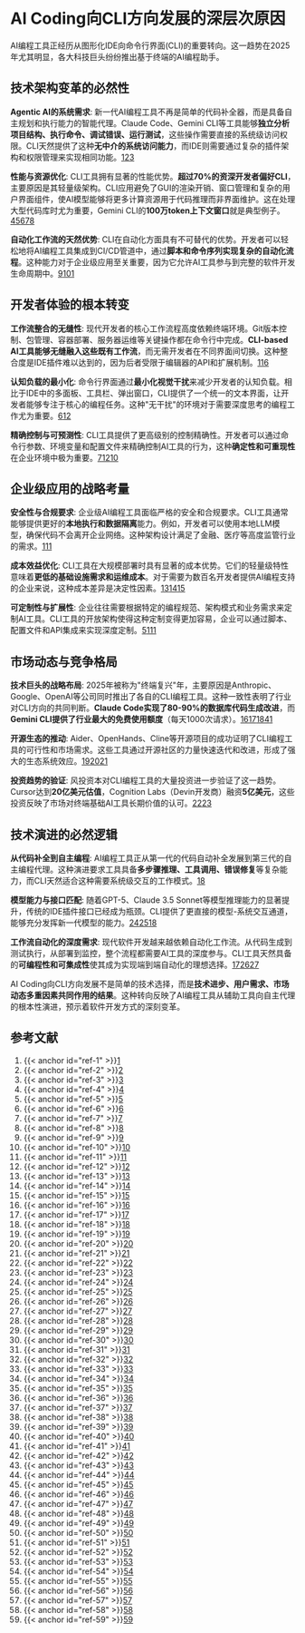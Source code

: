 # AI Coding向CLI方向发展的深层次原因

AI编程工具正经历从图形化IDE向命令行界面(CLI)的重要转向。这一趋势在2025年尤其明显，各大科技巨头纷纷推出基于终端的AI编程助手。

## 技术架构变革的必然性

**Agentic AI的系统需求**: 新一代AI编程工具不再是简单的代码补全器，而是具备自主规划和执行能力的智能代理。Claude Code、Gemini CLI等工具能够**独立分析项目结构、执行命令、调试错误、运行测试**，这些操作需要直接的系统级访问权限。CLI天然提供了这种**无中介的系统访问能力**，而IDE则需要通过复杂的插件架构和权限管理来实现相同功能。[1](#ref-1)[2](#ref-2)[3](#ref-3)

**性能与资源优化**: CLI工具拥有显著的性能优势。**超过70%的资深开发者偏好CLI**，主要原因是其轻量级架构。CLI应用避免了GUI的渲染开销、窗口管理和复杂的用户界面组件，使AI模型能够将更多计算资源用于代码推理而非界面维护。这在处理大型代码库时尤为重要，Gemini CLI的**100万token上下文窗口**就是典型例子。[4](#ref-4)[5](#ref-5)[6](#ref-6)[7](#ref-7)[8](#ref-8)

**自动化工作流的天然优势**: CLI在自动化方面具有不可替代的优势。开发者可以轻松地将AI编程工具集成到CI/CD管道中，通过**脚本和命令序列实现复杂的自动化流程**。这种能力对于企业级应用至关重要，因为它允许AI工具参与到完整的软件开发生命周期中。[9](#ref-9)[10](#ref-10)[1](#ref-1)

## 开发者体验的根本转变

**工作流整合的无缝性**: 现代开发者的核心工作流程高度依赖终端环境。Git版本控制、包管理、容器部署、服务器运维等关键操作都在命令行中完成。**CLI-based AI工具能够无缝融入这些既有工作流**，而无需开发者在不同界面间切换。这种整合度是IDE插件难以达到的，因为后者受限于编辑器的API和扩展机制。[11](#ref-11)[6](#ref-6)

**认知负载的最小化**: 命令行界面通过**最小化视觉干扰**来减少开发者的认知负载。相比于IDE中的多面板、工具栏、弹出窗口，CLI提供了一个统一的文本界面，让开发者能够专注于核心的编程任务。这种"无干扰"的环境对于需要深度思考的编程工作尤为重要。[6](#ref-6)[12](#ref-12)

**精确控制与可预测性**: CLI工具提供了更高级别的控制精确性。开发者可以通过命令行参数、环境变量和配置文件来精确控制AI工具的行为，这种**确定性和可重现性**在企业环境中极为重要。[7](#ref-7)[12](#ref-12)[10](#ref-10)

## 企业级应用的战略考量

**安全性与合规要求**: 企业级AI编程工具面临严格的安全和合规要求。CLI工具通常能够提供更好的**本地执行和数据隔离**能力。例如，开发者可以使用本地LLM模型，确保代码不会离开企业网络。这种架构设计满足了金融、医疗等高度监管行业的需求。[1](#ref-1)[11](#ref-11)

**成本效益优化**: CLI工具在大规模部署时具有显著的成本优势。它们的轻量级特性意味着**更低的基础设施需求和运维成本**。对于需要为数百名开发者提供AI编程支持的企业来说，这种成本差异是决定性因素。[13](#ref-13)[14](#ref-14)[15](#ref-15)

**可定制性与扩展性**: 企业往往需要根据特定的编程规范、架构模式和业务需求来定制AI工具。CLI工具的开放架构使得这种定制变得更加容易，企业可以通过脚本、配置文件和API集成来实现深度定制。[5](#ref-5)[11](#ref-11)[1](#ref-1)

## 市场动态与竞争格局

**技术巨头的战略布局**: 2025年被称为"终端复兴"年，主要原因是Anthropic、Google、OpenAI等公司同时推出了各自的CLI编程工具。这种一致性表明了行业对CLI方向的共同判断。**Claude Code实现了80-90%的数据库代码生成改进**，而**Gemini CLI提供了行业最大的免费使用额度**（每天1000次请求）。[16](#ref-16)[17](#ref-17)[18](#ref-18)[4](#ref-4)[1](#ref-1)

**开源生态的推动**: Aider、OpenHands、Cline等开源项目的成功证明了CLI编程工具的可行性和市场需求。这些工具通过开源社区的力量快速迭代和改进，形成了强大的生态系统效应。[19](#ref-19)[20](#ref-20)[21](#ref-21)

**投资趋势的验证**: 风投资本对CLI编程工具的大量投资进一步验证了这一趋势。Cursor达到**20亿美元估值**，Cognition Labs（Devin开发商）融资**5亿美元**，这些投资反映了市场对终端基础AI工具长期价值的认可。[22](#ref-22)[23](#ref-23)

## 技术演进的必然逻辑

**从代码补全到自主编程**: AI编程工具正从第一代的代码自动补全发展到第三代的自主编程代理。这种演进要求工具具备**多步骤推理、工具调用、错误修复**等复杂能力，而CLI天然适合这种需要系统级交互的工作模式。[18](#ref-18)

**模型能力与接口匹配**: 随着GPT-5、Claude 3.5 Sonnet等模型推理能力的显著提升，传统的IDE插件接口已经成为瓶颈。CLI提供了更直接的模型-系统交互通道，能够充分发挥新一代模型的能力。[24](#ref-24)[25](#ref-25)[18](#ref-18)

**工作流自动化的深度需求**: 现代软件开发越来越依赖自动化工作流。从代码生成到测试执行，从部署到监控，整个流程都需要AI工具的深度参与。CLI工具天然具备的**可编程性和可集成性**使其成为实现端到端自动化的理想选择。[17](#ref-17)[26](#ref-26)[27](#ref-27)

AI Coding向CLI方向发展不是简单的技术选择，而是**技术进步、用户需求、市场动态多重因素共同作用的结果**。这种转向反映了AI编程工具从辅助工具向自主代理的根本性演进，预示着软件开发方式的深刻变革。

## 参考文献

 1. {{< anchor id="ref-1" >}}[1](https://www.prompt.security/blog/ai-coding-assistants-make-a-cli-comeback)
 2. {{< anchor id="ref-2" >}}[2](https://www.anthropic.com/claude-code)
 3. {{< anchor id="ref-3" >}}[3](https://github.com/resources/articles/ai/what-is-agentic-ai)
 4. {{< anchor id="ref-4" >}}[4](https://blog.google/technology/developers/introducing-gemini-cli-open-source-ai-agent/)
 5. {{< anchor id="ref-5" >}}[5](https://www.qodo.ai/blog/best-ai-coding-assistant-tools/)
 6. {{< anchor id="ref-6" >}}[6](https://itsmehari.in/blog/terminal-Ai-vs-IDE-Ai-comparison-2025-trends.html)
 7. {{< anchor id="ref-7" >}}[7](https://labs.appligent.com/appligent-labs/the-advantages-of-command-line-interfaces-over-sdks-and-dlls)
 8. {{< anchor id="ref-8" >}}[8](https://blog.iron.io/pros-and-cons-of-a-command-line-interface/)
 9. {{< anchor id="ref-9" >}}[9](https://www.alooba.com/skills/tools/devops/command-line-scripting/)
 10. {{< anchor id="ref-10" >}}[10](https://arthvhanesa.hashnode.dev/5-reasons-why-command-line-interface-cli-is-more-efficient-than-gui)
 11. {{< anchor id="ref-11" >}}[11](https://getstream.io/blog/agentic-cli-tools/)
 12. {{< anchor id="ref-12" >}}[12](https://dev.to/forgecode/cli-vs-ide-coding-agents-choose-the-right-one-for-10x-productivity-5gkc)
 13. {{< anchor id="ref-13" >}}[13](https://getdx.com/blog/ai-roi-enterprise/)
 14. {{< anchor id="ref-14" >}}[14](https://www.damcogroup.com/insights/report/ai-coding-assistants)
 15. {{< anchor id="ref-15" >}}[15](https://www.augmentcode.com/guides/cto-s-guide-to-ai-development-tool-roi)
 16. {{< anchor id="ref-16" >}}[16](https://techcrunch.com/2025/07/15/ai-coding-tools-are-shifting-to-a-surprising-place-the-terminal/)
 17. {{< anchor id="ref-17" >}}[17](https://www.infosys.com/iki/perspectives/agentic-ai-software-development.html)
 18. {{< anchor id="ref-18" >}}[18](https://www.linkedin.com/pulse/great-ai-coding-cli-showdown-why-developers-ditching-ides-varis-a-4lwac)
 19. {{< anchor id="ref-19" >}}[19](https://www.shakudo.io/blog/best-ai-coding-assistants)
 20. {{< anchor id="ref-20" >}}[20](https://aider.chat)
 21. {{< anchor id="ref-21" >}}[21](https://cline.bot)
 22. {{< anchor id="ref-22" >}}[22](https://www.wsj.com/articles/cognition-cinches-about-500-million-to-advance-ai-code-generation-business-f65f71a9)
 23. {{< anchor id="ref-23" >}}[23](https://www.crescendo.ai/news/latest-vc-investment-deals-in-ai-startups)
 24. {{< anchor id="ref-24" >}}[24](https://openai.com/index/introducing-gpt-5/)
 25. {{< anchor id="ref-25" >}}[25](https://www.anthropic.com/news/claude-3-5-sonnet)
 26. {{< anchor id="ref-26" >}}[26](https://kanerika.com/blogs/ai-workflow-automation/)
 27. {{< anchor id="ref-27" >}}[27](https://www.stack-ai.com/blog/top-examples-of-ai-use-in-the-enterprise)
 28. {{< anchor id="ref-28" >}}[28](https://www.reddit.com/r/ChatGPTCoding/comments/1gsqxm5/codai_ai_code_assistant_in_terminal_with/)
 29. {{< anchor id="ref-29" >}}[29](https://blog.netnerds.net/2024/10/aider-is-awesome/)
 30. {{< anchor id="ref-30" >}}[30](https://codesignal.com/report-developers-and-ai-coding-assistant-trends/)
 31. {{< anchor id="ref-31" >}}[31](https://codeassist.google)
 32. {{< anchor id="ref-32" >}}[32](https://codesubmit.io/blog/ai-code-tools/)
 33. {{< anchor id="ref-33" >}}[33](https://spacelift.io/blog/ai-coding-assistant-tools)
 34. {{< anchor id="ref-34" >}}[34](https://zencoder.ai/blog/ai-tools-for-developers)
 35. {{< anchor id="ref-35" >}}[35](http://willmcgugan.github.io/announcing-toad/)
 36. {{< anchor id="ref-36" >}}[36](https://www.reddit.com/r/learnprogramming/comments/10pcflg/is_learning_how_to_use_clis_vital_to_the_majority/)
 37. {{< anchor id="ref-37" >}}[37](https://www.reddit.com/r/ClaudeAI/comments/1lqgskt/why_cli_is_better_than_ide/)
 38. {{< anchor id="ref-38" >}}[38](https://docs.github.com/en/enterprise-cloud@latest/copilot/tutorials/rolling-out-github-copilot-at-scale/enabling-developers/integrating-agentic-ai)
 39. {{< anchor id="ref-39" >}}[39](https://github.com/resources/articles/software-development/what-is-a-cli)
 40. {{< anchor id="ref-40" >}}[40](https://www.producthunt.com/p/general/coding-with-an-ai-ide-visual-vs-ai-cli-terminal-what-s-better)
 41. {{< anchor id="ref-41" >}}[41](https://www.hashicorp.com/en/blog/which-terraform-workflow-should-i-use-vcs-cli-or-api)
 42. {{< anchor id="ref-42" >}}[42](https://www.reddit.com/r/linux/comments/1qyp0z/what_are_practical_reasons_to_use_terminalbased/)
 43. {{< anchor id="ref-43" >}}[43](https://newsletter.pragmaticengineer.com/p/how-ai-will-change-software-engineering)
 44. {{< anchor id="ref-44" >}}[44](https://www.linkedin.com/pulse/revolutionizing-coding-real-time-ides-vs-cli-based-tools-agrawal-hpsec)
 45. {{< anchor id="ref-45" >}}[45](https://news.ycombinator.com/item?id=44623953)
 46. {{< anchor id="ref-46" >}}[46](https://dev.to/forgecode/cli-vs-ide-coding-agents-choose-the-right-one-for-10x-productivity-5gkc/comments)
 47. {{< anchor id="ref-47" >}}[47](https://addyo.substack.com/p/the-70-problem-hard-truths-about)
 48. {{< anchor id="ref-48" >}}[48](https://www.reddit.com/r/AskProgramming/comments/1mkwgid/why_do_developers_still_use_vim_in_2025/)
 49. {{< anchor id="ref-49" >}}[49](https://sanalabs.com/agents-blog/enterprise-ai-workflow-tools-2025)
 50. {{< anchor id="ref-50" >}}[50](https://www.gumloop.com)
 51. {{< anchor id="ref-51" >}}[51](https://community.openai.com/t/alpha-wave-agents-better-autonomous-task-completion/250897)
 52. {{< anchor id="ref-52" >}}[52](https://www.reddit.com/r/AI_Agents/comments/1js1xjz/lets_build_our_own_agentic_loop_running_in_our/)
 53. {{< anchor id="ref-53" >}}[53](https://www.willowtreeapps.com/craft/building-ai-agents-with-plan-and-execute)
 54. {{< anchor id="ref-54" >}}[54](https://aws.amazon.com/what-is/agentic-ai/)
 55. {{< anchor id="ref-55" >}}[55](https://www.inspyrsolutions.com/the-power-of-automation-scripting-your-way-to-productivity/)
 56. {{< anchor id="ref-56" >}}[56](https://aiagentstore.ai/ai-agent/codex-cli)
 57. {{< anchor id="ref-57" >}}[57](https://www.reddit.com/r/Python/comments/x3poxm/when_is_writing_scripts_for_automating_at_work/)
 58. {{< anchor id="ref-58" >}}[58](https://www.reddit.com/r/AI_Agents/comments/1il8b1i/my_guide_on_what_tools_to_use_to_build_ai_agents/)
 59. {{< anchor id="ref-59" >}}[59](https://www.bixal.com/blog/why-every-developer-should-master-command-line-interface)
